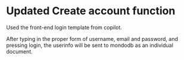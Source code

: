 # Updated Create account function

Used the front-end login template from copilot. 

After typing in the proper form of username, email and password, and pressing login, the userinfo will be sent to mondodb as an individual document.

 
